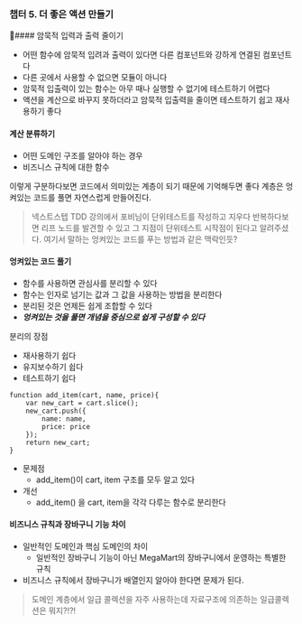 

### 챕터 5. 더 좋은 액션 만들기


#### 암묵적 입력과 출력 줄이기

- 어떤 함수에 암묵적 입려과 출력이 있다면 다른 컴포넌트와 강하게 연결된 컴포넌트다
- 다른 곳에서 사용할 수 없으면 모듈이 아니다
- 암묵적 입출력이 있는 함수는 아무 때나 실행할 수 없기에 테스트하기 어렵다
- 액션을 계산으로 바꾸지 못하더라고 암묵적 입출력을 줄이면 테스트하기 쉽고 재사용하기 좋다


#### 계산 분류하기

- 어떤 도메인 구조를 알아야 하는 경우
- 비즈니스 규칙에 대한 함수

이렇게 구분하다보면 코드에서 의미있는 계층이 되기 때문에 기억해두면 좋다
계층은 엉켜있는 코드를 풀면 자연스럽게 만들어진다.

> 넥스트스텝 TDD 강의에서 포비님이 단위테스트를 작성하고 지우다 반복하다보면 리프 노드를 발견할 수 있고 그 지점이 단위테스트 시작점이 된다고 알려주셨다. 여기서 말하는 엉켜있는 코드를 푸는 방법과 같은 맥락인듯?


#### 엉켜있는 코드 풀기

- 함수를 사용하면 관심사를 분리할 수 있다
- 함수는 인자로 넘기는 값과 그 값을 사용하는 방법을 분리한다
- 분리된 것은 언제든 쉽게 조합할 수 있다
- ***엉켜있는 것을 풀면 개념을 중심으로 쉽게 구성할 수 있다***

분리의 장점
- 재사용하기 쉽다
- 유지보수하기 쉽다
- 테스트하기 쉽다



```
function add_item(cart, name, price){
	var new_cart = cart.slice();
	new_cart.push({
		name: name,
		price: price
	});
	return new_cart;
}
```
- 문제점
    - add_item()이 cart, item 구조를 모두 알고 있다
- 개선
    - add_item() 을 cart, item을 각각 다루는 함수로 분리한다


#### 비즈니스 규칙과 장바구니 기능 차이

- 일반적인 도메인과 핵심 도메인의 차이
    - 일반적인 장바구니 기능이 아닌 MegaMart의 장바구니에서 운영하는 특별한 규칙
- 비즈니스 규칙에서 장바구니가 배열인지 알아야 한다면 문제가 된다.

> 도메인 계층에서 일급 콜렉션을 자주 사용하는데 자료구조에 의존하는 일급콜렉션은 뭐지?!?!